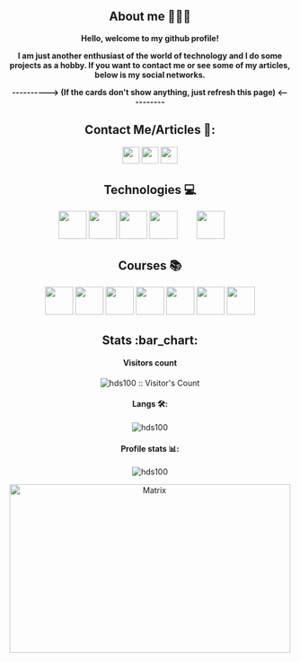 <h2 align="center">About me 👨🏻‍💻 </h2>

<div align="center">
  
**Hello, welcome to my github profile!**

**I am just another enthusiast of the world of technology and I do some projects as a hobby. If you want to contact me or see some of my articles, below is my social networks.**


**----------> (If the cards don't show anything, just refresh this page) <----------**

</div>

<h2 align="center">Contact Me/Articles 💼:</h2>  

  <div align="center">
    
  [<img src="https://www.vectorlogo.zone/logos/linkedin/linkedin-icon.svg" height="30"/></a>](https://www.linkedin.com/in/jo%C3%A3o-pedro-h-8ab801284/)
  [<img src="https://www.vectorlogo.zone/logos/protonmail/protonmail-ar21.svg" height="30"/></a>](https://proton.me/mail)
  [<img src="https://miro.medium.com/v2/resize:fit:8978/1*s986xIGqhfsN8U--09_AdA.png" height="30"/></a>](https://hstech11.medium.com/)


</div>

<h2 align="center">Technologies 💻</h2>

<div align="center">
  
<img src="https://www.vectorlogo.zone/logos/mysql/mysql-ar21.svg" height="50"/>
<img src="https://www.vectorlogo.zone/logos/python/python-horizontal.svg" height="50"/>
<img src="https://www.vectorlogo.zone/logos/arduino/arduino-ar21.svg" height="50"/>
<img src="https://upload.wikimedia.org/wikipedia/commons/thumb/1/18/ISO_C%2B%2B_Logo.svg/306px-ISO_C%2B%2B_Logo.png" height="50"/>
<img src="https://cdn-icons-png.flaticon.com/512/8001/8001983.png" height="50" hspace="30"/>

</div>

<h2 align="center">Courses 📚</h2>

<div align="center">

[<img src="https://hermes.dio.me/tracks/46ac522b-ff3e-4f73-b473-cfe634c26dac.png" height="50"/></a>](https://www.dio.me/certificate/7FFA4F22/share)
[<img src="https://hermes.dio.me/tracks/f7103da6-32cf-46a4-be1c-c97067534355.png" height="50"/></a>](https://www.dio.me/certificate/406E8C52/share)
[<img src="https://hermes.dio.me/tracks/d33ee9c3-8a34-4913-8bfa-d21bdc2109b0.png" height="50"/></a>](https://www.dio.me/certificate/2E6DBB78/share)
[<img src="https://hermes.dio.me/tracks/c18d5f71-9ffa-495f-99ea-a7d564bd93ca.png" height="50"/></a>](https://www.dio.me/certificate/48A6C156/share)
[<img src="https://logopng.com.br/logos/google-37.png" height="50"/></a>](https://www.coursera.org/account/accomplishments/verify/PSPU3425446T)
[<img src="https://seeklogo.com/images/I/ita-instituto-tecnologico-de-aeronautica-logo-2B34B5CC64-seeklogo.com.png" height="50"/></a>](https://www.coursera.org/account/accomplishments/verify/MQH5GV8GAXCC)
[<img src="https://upload.wikimedia.org/wikipedia/commons/thumb/2/25/Harvard_University_shield.png/800px-Harvard_University_shield.png" height="50"/></a>](https://edools-3-production.s3.amazonaws.com/org-6988/school-7227/certificates/enrollment-9120437/course-84414-lvanz.pdf)


</div>

<h2 align="center">Stats :bar_chart:</h2>

<h4 align="center"> Visitors count</h4>

<p align="center"><img src="https://profile-counter.glitch.me/{hds100}/count.svg" alt="hds100 :: Visitor's Count" /></p>

<h4 align="center">Langs 🛠️:</h4>

<p align="center"><img src="https://github-readme-stats.vercel.app/api/top-langs/?username=hds100&layout=donut&theme=radical" alt="hds100" :: Top Langs" /></p>

<h4 align="center">Profile stats 📊:</h4>

<p align="center"><img src="https://github-readme-stats-sigma-five.vercel.app/api?username=hds100&show_icons=true&theme=cobalt" alt="hds100" :: Profile Stats" /></p>

<p align="center"><img src="https://tenor.com/pt-BR/view/the-matrix-reloaded-matrix-reloaded-neo-keanu-reeves-gif-4011236.gif" alt="Matrix" height="300" width="500"></p>
